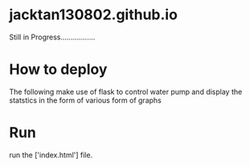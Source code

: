 # jacktan130802.github.io
Still in Progress.................

# How to deploy
 The following make use of flask to control water pump and display the statstics in the form of various form of graphs
 
 
 # Run 
 run the ['index.html'] file. 
 
 
 # 
